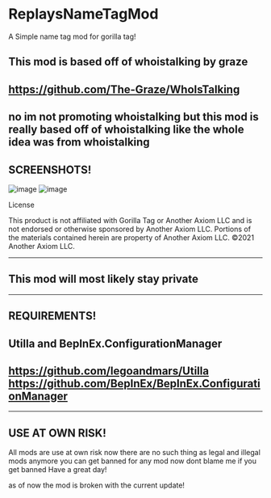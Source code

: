 # ReplaysNameTagMod
A Simple name tag mod for gorilla tag!

This mod is based off of whoistalking by graze
--------------------------
https://github.com/The-Graze/WhoIsTalking
--------------------------

no im not promoting whoistalking but this mod is really based off of whoistalking
like the whole idea was from whoistalking
--------------------------
SCREENSHOTS!
--------------------------
![image](https://i.ibb.co/QmMrD5v/23-07-29-09-00-50-16.png)
![image](https://i.ibb.co/k2zb4Hm/23-07-30-06-51-56-53.png)

License

This product is not affiliated with Gorilla Tag or Another Axiom LLC and is not endorsed or otherwise sponsored by Another Axiom LLC. Portions of the materials contained herein are property of Another Axiom LLC. ©2021 Another Axiom LLC.

--------------------------
This mod will most likely stay private
--------------------------

--------------------------
REQUIREMENTS!
--------------------------
Utilla and
BepInEx.ConfigurationManager
--------------------------
https://github.com/legoandmars/Utilla
https://github.com/BepInEx/BepInEx.ConfigurationManager
--------------------------


--------------------------
USE AT OWN RISK!
--------------------------
All mods are use at own risk now there are no such
thing as legal and illegal mods anymore you can get banned for any mod now
dont blame me if you get banned Have a great day!

as of now the mod is broken with the current update!
